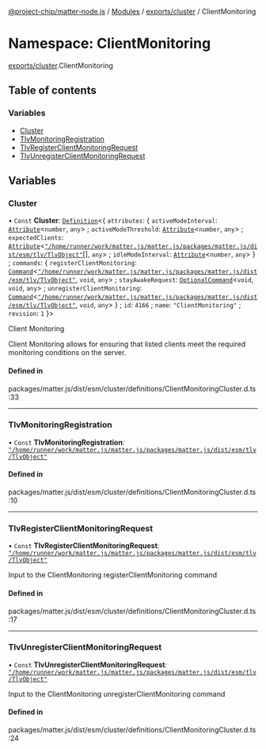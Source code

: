 [@project-chip/matter-node.js](../README.md) / [Modules](../modules.md) / [exports/cluster](exports_cluster.md) / ClientMonitoring

# Namespace: ClientMonitoring

[exports/cluster](exports_cluster.md).ClientMonitoring

## Table of contents

### Variables

- [Cluster](exports_cluster.ClientMonitoring.md#cluster)
- [TlvMonitoringRegistration](exports_cluster.ClientMonitoring.md#tlvmonitoringregistration)
- [TlvRegisterClientMonitoringRequest](exports_cluster.ClientMonitoring.md#tlvregisterclientmonitoringrequest)
- [TlvUnregisterClientMonitoringRequest](exports_cluster.ClientMonitoring.md#tlvunregisterclientmonitoringrequest)

## Variables

### Cluster

• `Const` **Cluster**: [`Definition`](exports_cluster.ClusterFactory.md#definition)\<\{ `attributes`: \{ `activeModeInterval`: [`Attribute`](exports_cluster.md#attribute)\<`number`, `any`\> ; `activeModeThreshold`: [`Attribute`](exports_cluster.md#attribute)\<`number`, `any`\> ; `expectedClients`: [`Attribute`](exports_cluster.md#attribute)\<[`"/home/runner/work/matter.js/matter.js/packages/matter.js/dist/esm/tlv/TlvObject"`](export._internal_.__home_runner_work_matter_js_matter_js_packages_matter_js_dist_esm_tlv_TlvObject_.md)[], `any`\> ; `idleModeInterval`: [`Attribute`](exports_cluster.md#attribute)\<`number`, `any`\>  } ; `commands`: \{ `registerClientMonitoring`: [`Command`](exports_cluster.md#command)\<[`"/home/runner/work/matter.js/matter.js/packages/matter.js/dist/esm/tlv/TlvObject"`](export._internal_.__home_runner_work_matter_js_matter_js_packages_matter_js_dist_esm_tlv_TlvObject_.md), `void`, `any`\> ; `stayAwakeRequest`: [`OptionalCommand`](exports_cluster.md#optionalcommand)\<`void`, `void`, `any`\> ; `unregisterClientMonitoring`: [`Command`](exports_cluster.md#command)\<[`"/home/runner/work/matter.js/matter.js/packages/matter.js/dist/esm/tlv/TlvObject"`](export._internal_.__home_runner_work_matter_js_matter_js_packages_matter_js_dist_esm_tlv_TlvObject_.md), `void`, `any`\>  } ; `id`: ``4166`` ; `name`: ``"ClientMonitoring"`` ; `revision`: ``1``  }\>

Client Monitoring

Client Monitoring allows for ensuring that listed clients meet the required monitoring conditions on the server.

#### Defined in

packages/matter.js/dist/esm/cluster/definitions/ClientMonitoringCluster.d.ts:33

___

### TlvMonitoringRegistration

• `Const` **TlvMonitoringRegistration**: [`"/home/runner/work/matter.js/matter.js/packages/matter.js/dist/esm/tlv/TlvObject"`](export._internal_.__home_runner_work_matter_js_matter_js_packages_matter_js_dist_esm_tlv_TlvObject_.md)

#### Defined in

packages/matter.js/dist/esm/cluster/definitions/ClientMonitoringCluster.d.ts:10

___

### TlvRegisterClientMonitoringRequest

• `Const` **TlvRegisterClientMonitoringRequest**: [`"/home/runner/work/matter.js/matter.js/packages/matter.js/dist/esm/tlv/TlvObject"`](export._internal_.__home_runner_work_matter_js_matter_js_packages_matter_js_dist_esm_tlv_TlvObject_.md)

Input to the ClientMonitoring registerClientMonitoring command

#### Defined in

packages/matter.js/dist/esm/cluster/definitions/ClientMonitoringCluster.d.ts:17

___

### TlvUnregisterClientMonitoringRequest

• `Const` **TlvUnregisterClientMonitoringRequest**: [`"/home/runner/work/matter.js/matter.js/packages/matter.js/dist/esm/tlv/TlvObject"`](export._internal_.__home_runner_work_matter_js_matter_js_packages_matter_js_dist_esm_tlv_TlvObject_.md)

Input to the ClientMonitoring unregisterClientMonitoring command

#### Defined in

packages/matter.js/dist/esm/cluster/definitions/ClientMonitoringCluster.d.ts:24
